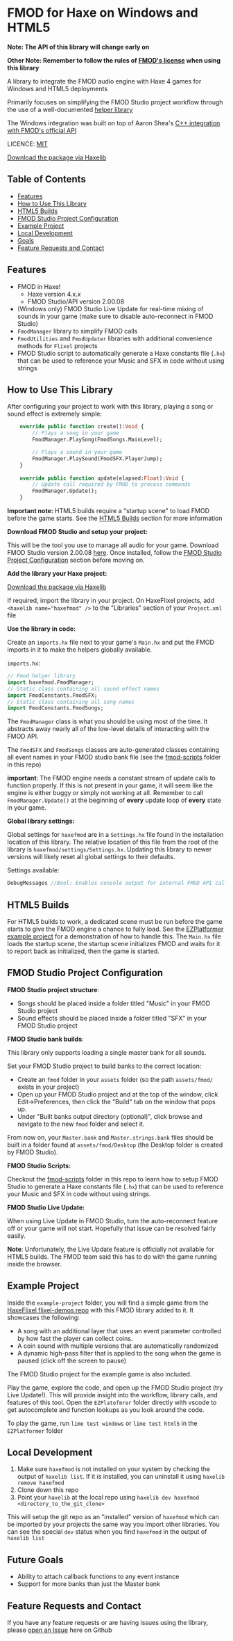 # FMOD for Haxe on Windows and HTML5

**Note: The API of this library will change early on**

**Other Note: Remember to follow the rules of [FMOD's license](https://tanneris.me/FMOD-License) when using this library**

A library to integrate the FMOD audio engine with Haxe 4 games for Windows and HTML5 deployments

Primarily focuses on simplifying the FMOD Studio project workflow through the use of a well-documented [helper library](https://tanneris.me/haxe-fmod-helper-library)

The Windows integration was built on top of Aaron Shea's [C++ integration with FMOD's official API](https://tanneris.me/faxe)

LICENCE: [MIT](https://tanneris.me/mit-license)

[Download the package via Haxelib](https://tanneris.me/haxelib)

## Table of Contents

 - [Features](#features)
 - [How to Use This Library](#how-to-use-this-library)
 - [HTML5 Builds](#html5-builds)
 - [FMOD Studio Project Configuration](#fmod-studio-project-configuration)
 - [Example Project](#example-project)
 - [Local Development](#local-development)
 - [Goals](#goals)
 - [Feature Requests and Contact](#feature-requests-and-contact)


## Features 
- FMOD in Haxe!
  - Haxe version 4.x.x
  - FMOD Studio/API version 2.00.08
- (Windows only) FMOD Studio Live Update for real-time mixing of sounds in your game (make sure to disable auto-reconnect in FMOD Studio)
- `FmodManager` library to simplify FMOD calls
- `FmodUtilities` and `FmodUpdater` libraries with additional convenience methods for `Flixel` projects
- FMOD Studio script to automatically generate a Haxe constants file (`.hx`) that can be used to reference your Music and SFX in code without using strings

## How to Use This Library

After configuring your project to work with this library, playing a song or sound effect is extremely simple:

```haxe
    override public function create():Void {
        // Plays a song in your game
        FmodManager.PlaySong(FmodSongs.MainLevel);

        // Plays a sound in your game
        FmodManager.PlaySound(FmodSFX.PlayerJump);
    }
    
    override public function update(elapsed:Float):Void {
        // Update call required by FMOD to process commands
        FmodManager.Update();
    }
```
**Important note:** HTML5 builds require a "startup scene" to load FMOD before the game starts. See the [HTML5 Builds](#html5-builds) section for more information

**Download FMOD Studio and setup your project:**

This will be the tool you use to manage all audio for your game. Download FMOD Studio version 2.00.08 [here](https://tanneris.me/fmod-downloads). Once installed, follow the [FMOD Studio Project Configuration](#fmod-studio-project-configuration) section before moving on.

**Add the library your Haxe project:**

[Download the package via Haxelib](https://tanneris.me/haxelib)

If required, import the library in your project. On HaxeFlixel projects, add `<haxelib name="haxefmod" />` to the "Libraries" section of your `Project.xml` file

**Use the library in code:**

Create an `imports.hx` file next to your game's `Main.hx` and put the FMOD imports in it to make the helpers globally available.

`imports.hx`:
```haxe
// Fmod helper library
import haxefmod.FmodManager;
// Static class containing all sound effect names
import FmodConstants.FmodSFX;
// Static class containing all song names
import FmodConstants.FmodSongs;
```

The `FmodManager` class is what you should be using most of the time. It abstracts away nearly all of the low-level details of interacting with the FMOD API.

The `FmodSFX` and `FmodSongs` classes are auto-generated classes containing all event names in your FMOD studio bank file (see the [fmod-scripts](https://tanneris.me/haxe-fmod-scripts) folder in this repo)

**important**: The FMOD engine needs a constant stream of update calls to function properly. If this is not present in your game, it will seem like the engine is either buggy or simply not working at all. Remember to call `FmodManager.Update()` at the beginning of **every** update loop of **every** state in your game.

**Global library settings:**

Global settings for `haxefmod` are in a `Settings.hx` file found in the installation location of this library. The relative location of this file from the root of the library is `haxefmod/settings/Settings.hx`. Updating this library to newer versions will likely reset all global settings to their defaults.

Settings available:
```Haxe
DebugMessages //Bool: Enables console output for internal FMOD API calls (can be helpful if things aren't working)
```

## HTML5 Builds

For HTML5 builds to work, a dedicated scene must be run before the game starts to give the FMOD engine a chance to fully load. See the [EZPlatformer example project](./example-project/EZPlatformer/source) for a demonstration of how to handle this. The `Main.hx` file loads the startup scene, the startup scene initializes FMOD and waits for it to report back as initialized, then the game is started.

## FMOD Studio Project Configuration

**FMOD Studio project structure**:

- Songs should be placed inside a folder titled "Music" in your FMOD Studio project
- Sound effects should be placed inside a folder titled "SFX" in your FMOD Studio project

**FMOD Studio bank builds**:

This library only supports loading a single master bank for all sounds.

Set your FMOD Studio project to build banks to the correct location:

- Create an `fmod` folder in your `assets` folder (so the path `assets/fmod/` exists in your project) 
- Open up your FMOD Studio project and at the top of the window, click Edit->Preferences, then click the "Build" tab on the window that pops up.
- Under "Built banks output directory (optional)", click browse and navigate to the new `fmod` folder and select it.

From now on, your `Master.bank` and `Master.strings.bank` files should be built in a folder found at `assets/fmod/Desktop` (the Desktop folder is created by FMOD Studio). 

**FMOD Studio Scripts:**

Checkout the [fmod-scripts](https://tanneris.me/haxe-fmod-scripts) folder in this repo to learn how to setup FMOD Studio to generate a Haxe constants file (`.hx`) that can be used to reference your Music and SFX in code without using strings.

**FMOD Studio Live Update:**

When using Live Update in FMOD Studio, turn the auto-reconnect feature off or your game will not start. Hopefully that issue can be resolved fairly easily.

**Note**: Unfortunately, the Live Update feature is officially not available for HTML5 builds. The FMOD team said this has to do with the game running inside the browser.

## Example Project

Inside the `example-project` folder, you will find a simple game from the [HaxeFlixel flixel-demos repo](https://tanneris.me/haxe-flixel-demos) with this FMOD library added to it. It showcases the following:
- A song with an additional layer that uses an event parameter controlled by how fast the player can collect coins.
- A coin sound with multiple versions that are automatically randomized
- A dynamic high-pass filter that is applied to the song when the game is paused (click off the screen to pause)

The FMOD Studio project for the example game is also included.

Play the game, explore the code, and open up the FMOD Studio project (try Live Update!). This will provide insight into the workflow, library calls, and features of this tool. Open the `EZPlatofmrer` folder directly with vscode to get autocomplete and function lookups as you look around the code.

To play the game, run `lime test windows` or `lime test html5` in the `EZPlatformer` folder

## Local Development

1. Make sure `haxefmod` is not installed on your system by checking the output of `haxelib list`. If it _is_ installed, you can uninstall it using `haxelib remove haxefmod`
2. Clone down this repo
3. Point your `haxelib` at the local repo using `haxelib dev haxefmod <directory_to_the_git_clone>`

This will setup the git repo as an "installed" version of `haxefmod` which can be imported by your projects the same way you import other libraries. You can see the special `dev` status when you find `haxefmod` in the output of `haxelib list` 

## Future Goals

- Ability to attach callback functions to any event instance
- Support for more banks than just the Master bank

## Feature Requests and Contact

If you have any feature requests or are having issues using the library, please [open an Issue](https://tanneris.me/haxe-fmod-issues) here on Github
